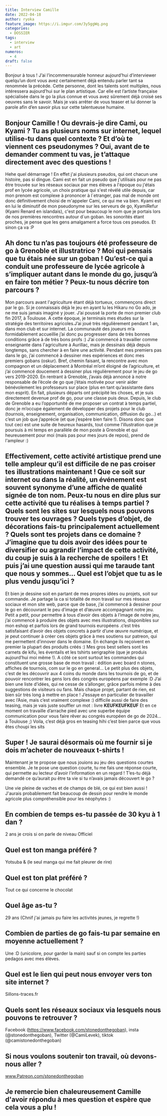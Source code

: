 ```yaml
---
title: Interview Camille
date: 2022-04-18
author: ryoka
feature_image: https://i.imgur.com/3y5ggWq.png
categories:
  - DOSSIER
tags:
  - interview
  - art
numeros: 
  - 4
draft: false
---
```


Bonjour à tous ! J’ai l’incommensurable honneur aujourd’hui d’interviewer quelqu’un dont vous avez certainement déjà entendu parler tant sa renommée la précède. Cette personne, dont les talents sont multiples, nous intéressera aujourd’hui sur le plan artistique. Car elle est l’artiste française spécialisée dans le go la plus connue et vous avez sûrement déjà croisé ses oeuvres sans le savoir. Mais je vais arrêter de vous teaser et lui donner la parole afin d’en savoir plus sur cette talentueuse humaine.
<!--more-->

## Bonjour Camille ! Ou devrais-je dire Cami, ou Kyami ? Tu as plusieurs noms sur internet, lequel utilise-tu dans quel contexte ? Et d’où te viennent ces pseudonymes ? Oui, avant de te demander comment tu vas, je t’attaque directement avec des questions !  

Hehe quel démarrage ! En effet j'ai plusieurs pseudos, qui ont chacun une histoire, pas si dingue. Cami est en fait un pseudo que j'utilisais pour ne pas être trouvée sur les réseaux sociaux par mes élèves a l'époque ou j'étais prof en lycée agricole, un choix pratique qui s'est révélé utile depuis, car mon prenom est complexe à prononcer à l´etranger, pas mal de monde ont donc définitivement choisi de m'appeler Cami, ce qui me va bien. Kyami est en lui le diminutif de mon pseudonyme sur les serveurs de go, KyamiRefur (Kyami Renard en islandais), c'est pour beaucoup le nom que je portais lors de nos premières rencontres autour d´un goban. les sonorités étant proches, je pense que les gens amalgament a force tous ces pseudos.
Et sinon ça va :P  

## Ah donc tu n’as pas toujours été professeure de go à Grenoble et illustratrice ? Moi qui pensais que tu étais née sur un goban ! Qu’est-ce qui a conduit une professeure de lycée agricole à s’impliquer autant dans le monde du go, jusqu’à en faire ton métier ? Peux-tu nous décrire ton parcours ?  

Mon  parcours avant l'agriculture étant déjà tortueux, commençons direct par le go. Si je connaissais déjà le jeu en ayant lu les Hikaru no Go ado, je ne me suis jamais imaginé y jouer. J’ai poussé la porte de mon premier club fin 2017, à Toulouse. A cette époque, je terminais mes études sur la stratégie des territoires agricoles.J’ai joué très régulièrement pendant 1 an, dans mon club et sur internet. La communauté des joueurs m’a formidablement accueillie j’ai donc pu progresser dans de très bonnes conditions grâce à de très bons profs :) J’ai commencé à travailler comme enseignante dans l'agriculture à Aurillac, mais je dessinais déjà depuis longtemps, sans chercher à en faire une activité. Pendant mes premiers pas dans le go, j’ai commencé à dessiner mes expériences et donc mes premiers gobans (oskur). Bref, chemin faisant, la rencontre avec mon compagnon et un déplacement à Montréal m’ont éloigné de l’agriculture, et j’ai commencé doucement à dessiner plus régulièrement pour le jeu de go vers 2019-2020. 
En rentrant à Grenoble, j’avais déjà annoncé à notre responsable de l’école de go que j’étais motivée pour venir aider bénévolement les professeurs sur place (plus en tant qu’assistante dans mon esprit). En fait, plusieurs départs ont précipité les choses, et je suis directement devenue prof de go, pour une classe puis deux. Depuis, le club de Grenoble a eu l’opportunité de me proposer un contrat à temps partiel, donc je m’occupe également de développer des projets pour le club (tournois, enseignement, organisation, communication, diffusion du go…) et c’est un job que j’apprécie (et que j’espère bien faire !).
Disons donc que tout ceci est une suite de heureux hasards, tout comme l’illustration que je poursuis à mi temps en parallèle de mon poste à Grenoble et qui heureusement pour moi (mais pas pour mes jours de repos), prend de l'ampleur :)  

## Effectivement, cette activité artistique prend une telle ampleur qu’il est difficile de ne pas croiser tes illustrations maintenant ! Que ce soit sur internet ou dans la réalité, un événement est souvent synonyme d’une affiche de qualité signée de ton nom. Peux-tu nous en dire plus sur cette activité que tu réalises à temps partiel ? Quels sont les sites sur lesquels nous pouvons trouver tes ouvrages ? Quels types d’objet, de décorations fais-tu principalement actuellement ? Quels sont tes projets dans ce domaine ? J’imagine que tu dois avoir des idées pour te diversifier ou agrandir l’impact de cette activité, du coup je suis à la recherche de spoilers ! Et puis j’ai une question aussi qui me taraude tant que nous y sommes… Quel est l’objet que tu as le plus vendu jusqu’ici ?  

Et bien je dessine soit en partant de mes propres idées ou projets, soit sur commande. Je partage la ca si totalité de mon travail sur mes réseaux sociaux et mon site web, parce que de base, j’ai commencé à dessiner pour le go en découvrant le peu d’image et d’œuvre accompagnant notre jeu.
Petit a petit, pour permettre à tous d’avoir des objets à l’image de notre jeu, j’ai commencé à produire des objets avec mes illustrations, disponibles sur mon eshop et parfois lors de grand tournois européens .c’est très satisfaisant d’avoir des objets concrets à partir d’une œuvre numérique, et je peut continuer à créer ces objets grâce à mes soutiens sur patreon, qui me permettent d’innover dans le domaine.
En échange ils reçoivent en premier la plupart des produits créés :)
Mes gros best sellers sont les carnets de kifu, les éventails et les tshirts serigraphie (que je produis aujourd’hui moi même !). A côté ce sont surtout les commandes qui constituent une grosse base de mon travail : édition avec board n stones, affiches de tournois, com sur le go en general…
Le petit plus des objets, c’est de les découvrir aux 4 coins du monde dans les tournois de go, et de pouvoir rencontrer les gens lors des congrès européens par exemple :D
J’ai bien une liste d’idées, qui ne cesse de s’allonger, grâce parfois même à des suggestions de visiteurs ou fans. Mais chaque projet, partant de rien, est bien sûr très long à mettre en place ! J’essaye en particulier de travailler avec l’Asie, mais c’est vraiment complexe :) difficile aussi de faire des teasing, mais je vais juste souffler un mot : livre **KEUFKEUFKEUF**
Et en ce moment on travaille d’arrache pied avec une superbe équipe communication pour vous faire rêver au congrès européen de go de 2024… à Toulouse ;)
Voila, c’est déjà gros en teasing hihi c’est bien parce que vous êtes choupi les sits  

## Super ! Je saurai désormais où me fournir si je dois m’acheter de nouveaux t-shirts ! 
Maintenant je te propose que nous jouions au jeu des questions courtes ensemble. Je te pose une question courte, tu me fais une réponse courte, qui permette au lecteur d’avoir l’information en un regard ! T’es-tu déjà demandé ce qu’aurait pu être ta vie si tu n’avais jamais découvert le go ?  

Une vie pleine de vaches et de champs de blé, ce qui est bien aussi ! J'aurais probablement fait beaucoup de dessin pour rendre le monde agricole plus compréhensible pour les néophytes :)  

## En combien de temps es-tu passée de 30 kyu à 1 dan ?  
2 ans je crois si on parle de niveau Officiel  

## Quel est ton manga préféré ?  
Yotsuba & (le seul manga qui me fait pleurer de rire)  

## Quel est ton plat préféré ?  
Tout ce qui concerne le chocolat  

## Quel âge as-tu ?  
29 ans (Chnif j'ai jamais pu faire les activités jeunes, je regrette !)  

## Combien de parties de go fais-tu par semaine en moyenne actuellement ?  
Une :D (unicolore, pour garder la main) sauf si on compte les parties pedagos avec mes élèves.  

## Quel est le lien qui peut nous envoyer vers ton site internet ?  
Sillons-traces.fr  

## Quels sont les réseaux sociaux via lesquels nous pouvons te retrouver ?  
Facebook (https://www.facebook.com/stonedonthegoban), insta (@stonedonthegoban), Twitter (@CamiLevek), tiktok (@camistonedonthegoban)  

## Si nous voulons soutenir ton travail, où devons-nous aller ?  
www.Patreon.com/stonedonthegoban  

## Je remercie bien chaleureusement Camille d'avoir répondu à mes question et espère que cela vous a plu !
